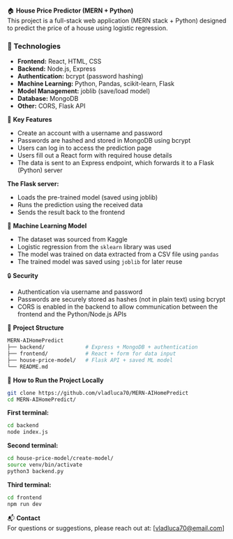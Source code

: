 🏠 **House Price Predictor (MERN + Python)**  
This project is a full-stack web application (MERN stack + Python) designed to predict the price of a house using logistic regression.

### 🔧 Technologies
- **Frontend:** React, HTML, CSS  
- **Backend:** Node.js, Express  
- **Authentication:** bcrypt (password hashing)  
- **Machine Learning:** Python, Pandas, scikit-learn, Flask  
- **Model Management:** joblib (save/load model)  
- **Database:** MongoDB  
- **Other:** CORS, Flask API 

🚀 **Key Features**  
- Create an account with a username and password  
- Passwords are hashed and stored in MongoDB using bcrypt  
- Users can log in to access the prediction page  
- Users fill out a React form with required house details  
- The data is sent to an Express endpoint, which forwards it to a Flask (Python) server  

**The Flask server:**  
- Loads the pre-trained model (saved using joblib)  
- Runs the prediction using the received data  
- Sends the result back to the frontend

🧠 **Machine Learning Model**  
- The dataset was sourced from Kaggle  
- Logistic regression from the `sklearn` library was used  
- The model was trained on data extracted from a CSV file using `pandas`  
- The trained model was saved using `joblib` for later reuse

🔒 **Security**  
- Authentication via username and password  
- Passwords are securely stored as hashes (not in plain text) using bcrypt  
- CORS is enabled in the backend to allow communication between the frontend and the Python/Node.js APIs

📁 **Project Structure**

```bash
MERN-AIHomePredict  
├── backend/             # Express + MongoDB + authentication  
├── frontend/            # React + form for data input  
├── house-price-model/   # Flask API + saved ML model  
└── README.md
```


🚀 **How to Run the Project Locally**

```bash
git clone https://github.com/vladluca70/MERN-AIHomePredict
cd MERN-AIHomePredict/
```

**First terminal:**  
```bash
cd backend
node index.js
```

**Second terminal:**  
```bash
cd house-price-model/create-model/
source venv/bin/activate
python3 backend.py
```

**Third terminal:**  
```bash
cd frontend
npm run dev
```


📬 **Contact**  
For questions or suggestions, please reach out at: [vladluca70@email.com]

